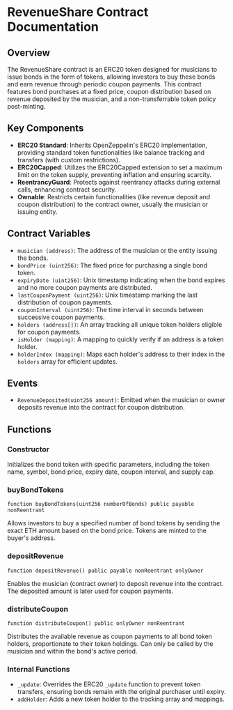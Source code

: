 # RevenueShare Contract Documentation

## Overview

The RevenueShare contract is an ERC20 token designed for musicians to issue bonds in the form of tokens, allowing investors to buy these bonds and earn revenue through periodic coupon payments. This contract features bond purchases at a fixed price, coupon distribution based on revenue deposited by the musician, and a non-transferrable token policy post-minting.

## Key Components

- **ERC20 Standard**: Inherits OpenZeppelin's ERC20 implementation, providing standard token functionalities like balance tracking and transfers (with custom restrictions).
- **ERC20Capped**: Utilizes the ERC20Capped extension to set a maximum limit on the token supply, preventing inflation and ensuring scarcity.
- **ReentrancyGuard**: Protects against reentrancy attacks during external calls, enhancing contract security.
- **Ownable**: Restricts certain functionalities (like revenue deposit and coupon distribution) to the contract owner, usually the musician or issuing entity.

## Contract Variables

- `musician (address)`: The address of the musician or the entity issuing the bonds.
- `bondPrice (uint256)`: The fixed price for purchasing a single bond token.
- `expiryDate (uint256)`: Unix timestamp indicating when the bond expires and no more coupon payments are distributed.
- `lastCouponPayment (uint256)`: Unix timestamp marking the last distribution of coupon payments.
- `couponInterval (uint256)`: The time interval in seconds between successive coupon payments.
- `holders (address[])`: An array tracking all unique token holders eligible for coupon payments.
- `isHolder (mapping)`: A mapping to quickly verify if an address is a token holder.
- `holderIndex (mapping)`: Maps each holder's address to their index in the `holders` array for efficient updates.

## Events

- `RevenueDeposited(uint256 amount)`: Emitted when the musician or owner deposits revenue into the contract for coupon distribution.

## Functions

### Constructor

Initializes the bond token with specific parameters, including the token name, symbol, bond price, expiry date, coupon interval, and supply cap.

### buyBondTokens

```solidity
function buyBondTokens(uint256 numberOfBonds) public payable nonReentrant
```

Allows investors to buy a specified number of bond tokens by sending the exact ETH amount based on the bond price. Tokens are minted to the buyer's address.

### depositRevenue

```solidity
function depositRevenue() public payable nonReentrant onlyOwner
```

Enables the musician (contract owner) to deposit revenue into the contract. The deposited amount is later used for coupon payments.

### distributeCoupon

```solidity
function distributeCoupon() public onlyOwner nonReentrant
```

Distributes the available revenue as coupon payments to all bond token holders, proportionate to their token holdings. Can only be called by the musician and within the bond's active period.

### Internal Functions

- `_update`: Overrides the ERC20 `_update` function to prevent token transfers, ensuring bonds remain with the original purchaser until expiry.
- `addHolder`: Adds a new token holder to the tracking array and mappings.

